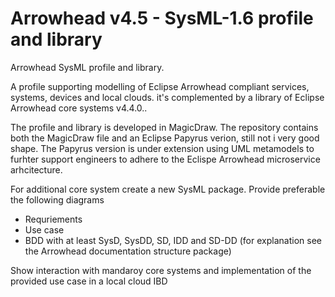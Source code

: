 # Arrowhead v4.5 - SysML-1.6 profile and library
Arrowhead SysML profile and library. 

A profile supporting modelling of Eclipse Arrowhead compliant services, systems, devices and local clouds.
it's complemented by a library of Eclipse Arrowhead core systems v4.4.0..

The profile and library is developed in MagicDraw. The repository contains both the MagicDraw file and an Eclipse Papyrus verion, still not i very good shape. The Papyrus version is under extension using UML metamodels to furhter support engineers to adhere to the Eclispe Arrowhead microservice arhcitecture.



For additional core system create a new SysML package. Provide preferable the following diagrams
- Requriements
- Use case
- BDD with at least SysD, SysDD, SD, IDD and SD-DD (for explanation see the Arrowhead documentation structure package) 

Show interaction with mandaroy core systems and implementation of the provided use case in a local cloud IBD


